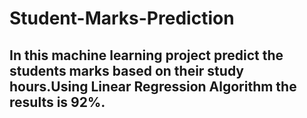 # Student-Marks-Prediction
## In this machine learning project predict the students marks based on their study hours.Using Linear Regression Algorithm the results is 92%.
